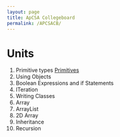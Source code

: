 ```yaml
---
layout: page
title: ApCSA Collegeboard
permalink: /APCSACB/
---
```

# Units
1. Primitive types
    <a href="{{site.baseurl}}/Primitive/">Primitives</a>
2. Using Objects
3. Boolean Expressions and if Statements 
4. ITeration
4. Writing Classes
6. Array
7. ArrayList
8. 2D Array
9. Inheritance
10. Recursion
